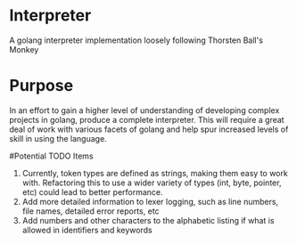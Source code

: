 # Interpreter
A golang interpreter implementation loosely following Thorsten Ball's Monkey

# Purpose
In an effort to gain a higher level of understanding of developing complex projects in golang, produce a complete interpreter.  This
will require a great deal of work with various facets of golang and help spur increased levels of skill in using the language.

#Potential TODO Items
1.  Currently, token types are defined as strings, making them easy to work with.  Refactoring this to use a wider variety of types
(int, byte, pointer, etc) could lead to better performance.
2.  Add more detailed information to lexer logging, such as line numbers, file names, detailed error reports, etc
3.  Add numbers and other characters to the alphabetic listing if what is allowed in identifiers and keywords
